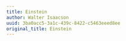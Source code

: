 ```yaml
---
title: Einstein
author: Walter Isaacson
uuid: 3ba0acc5-3a1c-439c-8422-c5463eeed8ee
original_title: Einstein
---
```


